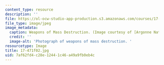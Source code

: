 ```yaml
---
content_type: resource
description: ''
file: https://ol-ocw-studio-app-production.s3.amazonaws.com/courses/17-471-american-national-security-policy-fall-2002/7af62fd4c28e12441c46a49a9fb0eb4c_17-471f02.jpg
file_type: image/jpeg
image_metadata:
  caption: Weapons of Mass Destruction. (Image courtesy of [Argonne National Laboratory](http://www.anl.gov/).)
  credit: ''
  image-alt: 'Photograph of weapons of mass destruction. '
resourcetype: Image
title: 17-471f02.jpg
uid: 7af62fd4-c28e-1244-1c46-a49a9fb0eb4c
---
```

